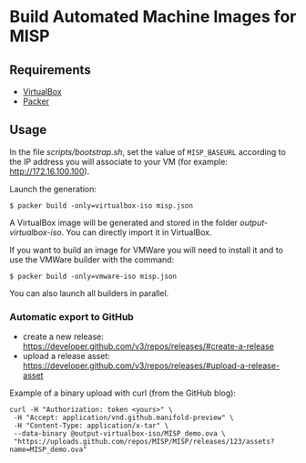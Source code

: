 # Build Automated Machine Images for MISP

## Requirements

* [VirtualBox](https://www.virtualbox.org)
* [Packer](https://www.packer.io)

## Usage

In the file *scripts/bootstrap.sh*, set the value of ``MISP_BASEURL`` according
to the IP address you will associate to your VM
(for example: http://172.16.100.100).

Launch the generation:

    $ packer build -only=virtualbox-iso misp.json

A VirtualBox image will be generated and stored in the folder
*output-virtualbox-iso*. You can directly import it in VirtualBox.

If you want to build an image for VMWare you will need to install it and to
use the VMWare builder with the command:

    $ packer build -only=vmware-iso misp.json

You can also launch all builders in parallel.

### Automatic export to GitHub

- create a new release: https://developer.github.com/v3/repos/releases/#create-a-release
- upload a release asset: https://developer.github.com/v3/repos/releases/#upload-a-release-asset

Example of a binary upload with curl (from the GitHub blog):

    curl -H "Authorization: token <yours>" \
     -H "Accept: application/vnd.github.manifold-preview" \
     -H "Content-Type: application/x-tar" \
     --data-binary @output-virtualbox-iso/MISP_demo.ova \
     "https://uploads.github.com/repos/MISP/MISP/releases/123/assets?name=MISP_demo.ova"
